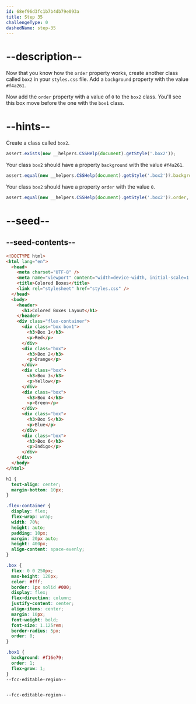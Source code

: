 ```yaml
---
id: 68ef96d3fc1b7b4db79e093a
title: Step 35
challengeType: 0
dashedName: step-35
---
```


# --description--

Now that you know how the `order` property works, create another class called `box2` in your `styles.css` file. Add a `background` property with the value `#f4a261`.

Now add the `order` property with a value of `0` to the `box2` class. You'll see this box move before the one with the `box1` class.

# --hints--

Create a class called `box2`.

```js
assert.exists(new __helpers.CSSHelp(document).getStyle('.box2'));
```

Your class `box2` should have a property `background` with the value `#f4a261`.

```js
assert.equal(new __helpers.CSSHelp(document).getStyle('.box2')?.background, 'rgb(244, 162, 97)');
```

Your class `box2` should have a property `order` with the value `0`.

```js
assert.equal(new __helpers.CSSHelp(document).getStyle('.box2')?.order, '0');
```


# --seed--

## --seed-contents--

```html
<!DOCTYPE html>
<html lang="en">
  <head>
    <meta charset="UTF-8" />
    <meta name="viewport" content="width=device-width, initial-scale=1.0" />
    <title>Colored Boxes</title>
    <link rel="stylesheet" href="styles.css" />
  </head>
  <body>
    <header>
      <h1>Colored Boxes Layout</h1>
    </header>
    <div class="flex-container">
      <div class="box box1">
        <h3>Box 1</h3>
        <p>Red</p>
      </div>
      <div class="box">
        <h3>Box 2</h3>
        <p>Orange</p>
      </div>
      <div class="box">
        <h3>Box 3</h3>
        <p>Yellow</p>
      </div>
      <div class="box">
        <h3>Box 4</h3>
        <p>Green</p>
      </div>
      <div class="box">
        <h3>Box 5</h3>
        <p>Blue</p>
      </div>
      <div class="box">
        <h3>Box 6</h3>
        <p>Indigo</p>
      </div>
    </div>    
  </body>
</html>

```

```css
h1 {
  text-align: center;
  margin-bottom: 10px;
}

.flex-container {
  display: flex;
  flex-wrap: wrap;
  width: 70%;
  height: auto;
  padding: 10px;
  margin: 20px auto;
  height: 400px;
  align-content: space-evenly;
}

.box {
  flex: 0 0 250px;
  max-height: 120px;
  color: #fff;
  border: 1px solid #000;
  display: flex;
  flex-direction: column;
  justify-content: center;
  align-items: center;
  margin: 10px;
  font-weight: bold;
  font-size: 1.125rem;
  border-radius: 5px;
  order: 0; 
}

.box1 {
  background: #f16e79;
  order: 1; 
  flex-grow: 1;
}
--fcc-editable-region--


--fcc-editable-region--
```
